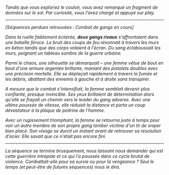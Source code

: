 _Tandis que vous exploriez le couloir, vous avez remarqué un fragment de données sur le sol. Par curiosité, vous l'avez chargé et appuyé sur play._

---

_[Séquences perdues retrouvées : Combat de gangs en cours]_

_Dans la ruelle faiblement éclairée, **deux gangs rivaux** s'affrontaient dans une bataille féroce. Le bruit des coups de feu résonnait à travers les murs en béton tandis que des corps volaient à l'écran. Du sang éclaboussait les murs, peignant un tableau sombre de la guerre urbaine._

_Parmi le chaos, une silhouette se démarquait – une femme vêtue de bout en bout d'une armure argentée brillante, maniant des pistolets doubles avec une précision mortelle. Elle se déplaçait rapidement à travers la fumée et les débris, abattant des ennemis à gauche et à droite sans transpirer._

_A mesure que le combat s'intensifiait, la femme semblait devenir plus confiante, presque invincible. Ses yeux brillaient de détermination alors qu'elle se frayait un chemin vers le leader du gang adverse. Avec une ultime poussée de vitesse, elle réduisit la distance et porta un coup dévastateur à la plaque de poitrine de l'homme._

_Avec un rugissement triomphant, la femme se retourna juste à temps pour voir un autre membre de son propre gang tomber victime d'un tir de sniper bien placé. Son visage se durcit un instant avant de retrouver sa résolution d'acier. Elle savait que ce n'était pas encore fini._

---

_La séquence se termine brusquement, nous laissant nous demander qui est cette guerrière intrépide et ce qui l'a poussée dans ce cycle brutal de violence. Combattait-elle pour sa survie ou pour la vengeance ? Seul le temps (et peut-être de futures séquences) nous le dira._
